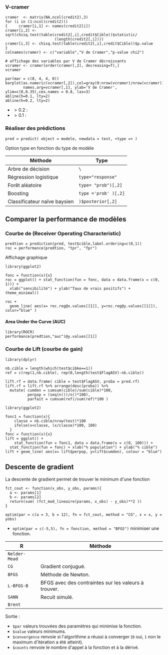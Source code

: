 
### V-cramer

```
cramer  <- matrix(NA,ncol(credit2),3)
for (i in (1:ncol(credit2)))
{     cramer[i,1] <- names(credit2[i])
cramer[i,2] <- sqrt(chisq.test(table(credit2[,i],credit$Cible))$statistic/
                      (length(credit2[,i])))
cramer[i,3] <- chisq.test(table(credit2[,i],credit$Cible))$p.value
}
colnames(cramer) <- c("variable","V de Cramer","p-value chi2")

# affichage des variables par V de Cramer décroissants
vcramer <- cramer[order(cramer[,2], decreasing=T),]
vcramer

par(mar = c(8, 4, 4, 0))
barplot(as.numeric(vcramer[,2]),col=gray(0:nrow(vcramer)/nrow(vcramer)),
        names.arg=vcramer[,1], ylab='V de Cramer', ylim=c(0,0.35),cex.names = 0.8, las=3)
abline(h=0.1, lty=2)
abline(h=0.2, lty=2)
```

* $\gt 0.2$ :
* $\gt 0.1$ :

### Réaliser des prédictions

```
pred = predict( object = modele, newdata = test, <type => )
```

Option type en fonction du type de modèle

Méthode                       | Type
------------------------------|---
Arbre de décision             | `\`
Régression logistique         | `type="response"`
Forêt aléatoire               | `type= "prob")[,2]`
Boosting                      | `type ='prob' )[,2]`
Classificateur naïve baysien  | `)$posterior[,2]`
 
## Comparer la performance de modèles

### Courbe de (Receiver Operating Characteristic)

```
predtion = prediction(pred, test$cible,label.ordering=c(0,1))
roc = performance(predtion, "tpr", "fpr")
```

Affichage graphique 
``` 
library(ggplot2)

fonc = function(x){x}
roc = ggplot() + stat_function(fun = fonc, data = data.frame(x = c(0, 1))) +
  xlab("sensibilité") + ylab("Taux de vrais positifs") + theme_minimal()

roc +
  geom_line( aes(x= roc.reg@x.values[[1]], y=roc.reg@y.values[[1]]), color="blue" )
``` 

#### Area Under the Curve (AUC)

```
library(ROCR)
performance(predtion,"auc")@y.values[[1]]
```

### Courbe de Lift (courbe de gain)

```
library(dplyr)

nb.cible = length(which(test$cibke==1))
ref = c(rep(1,nb.cible), rep(0,length(test$FlagASV)-nb.cible))

lift.rf = data.frame( cible = test$FlagASV, proba = pred.rf)
lift.rf = lift.rf %>% arrange(desc(proba)) %>%
  mutate( cumden = cumsum(cible)/sum(cible)*100,
          perpop = (seq(n())/n()*100),
          parfait = cumsum(ref)/sum(ref)*100 )
```

```
library(ggplot2)

fonc1 = function(x){
    classe = nb.cible/nrow(test)*100
    ifelse(x<classe, (x/classe)*100, 100)
  }
fonc = function(x){x}
lift = ggplot() + 
	stat_function(fun = fonc1, data = data.frame(x = c(0, 100))) +
  stat_function(fun = fonc) + xlab("% population") + ylab("% cible")
lift + geom_line( aes(x= lift$perpop, y=lift$cumden), colour = "blue")
```

## Descente de gradient

La descente de gradient permet de trouver le minimum d'une fonction 

```
fct_cout <- function(x_obs, y_obs, params){
  a <- params[1]
  b <- params[2]
  return(sum( (fct_mod_lineaire(params, x_obs) - y_obs)**2 ))
}

optim(par = c(a = 3, b = 12), fn = fct_cout, method = "CG", x = x, y = yobs)
```

* `optim(par = c(-5,5), fn = fonction, method = "BFGS")` minimiser une fonction. 

R				| Méthode
----------------|----------
`Nelder-Mead`	|
`CG`			| Gradient conjugué.
`BFGS`			| Méthode de Newton. 
`L-BFGS-B`		| BFGS avec des contraintes sur les valeurs à trouver.
`SANN`			| Recuit simulé.
`Brent`			|

Sortie :

* `$par` valeurs trouvées des paramètres qui minimise la fonction.
* `$value` valeurs minimums.
* `$convergence` renvoie si l'algorithme a réussi à converger (`0` oui, `1` non le maximum d'itération a été atteint).
* `$counts` renvoie le nombre d'appel à la fonction et à la dérivé.